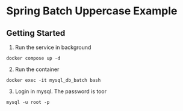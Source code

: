 # Spring Batch Uppercase Example


## Getting Started


1. Run the service in background
```shell
docker compose up -d
```

2. Run the container
```shell
docker exec -it mysql_db_batch bash
```

3. Login in mysql. The password is toor
```shell
mysql -u root -p
```



